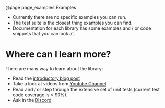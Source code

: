 @page page_examples Examples

- Currently there are no specific examples you can run.  
- The test suite is the closest thing examples you can find.
- Documentation for each library has some examples and / or code snippets that you can look at.

# Where can I learn more?

There are many way to learn about the library:
- Read the [introductory blog post](https://pagghiu.github.io/site/blog/2023-12-23-SaneCppLibrariesRelease.html)
- Take a look at videos from [Youtube Channel](https://www.youtube.com/@Pagghiu)
- Read and / or step through the extensive set of unit tests (current test code coverage is > 90%).
- Ask in the [Discord](https://discord.gg/tyBfFp33Z6)
